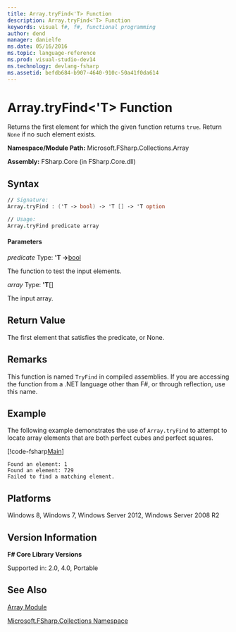 ```yaml
---
title: Array.tryFind<'T> Function
description: Array.tryFind<'T> Function
keywords: visual f#, f#, functional programming
author: dend
manager: danielfe
ms.date: 05/16/2016
ms.topic: language-reference
ms.prod: visual-studio-dev14
ms.technology: devlang-fsharp
ms.assetid: befdb684-b907-4640-910c-50a41f0da614 
---
```


# Array.tryFind<'T> Function

Returns the first element for which the given function returns `true`. Return `None` if no such element exists.

**Namespace/Module Path:** Microsoft.FSharp.Collections.Array

**Assembly:** FSharp.Core (in FSharp.Core.dll)


## Syntax

```fsharp
// Signature:
Array.tryFind : ('T -> bool) -> 'T [] -> 'T option

// Usage:
Array.tryFind predicate array
```

#### Parameters
*predicate*
Type: **'T -&gt;**[bool](https://msdn.microsoft.com/library/89c0cf9c-49ce-4207-a3be-555851a67dd5)


The function to test the input elements.


*array*
Type: **'T**[[]](https://msdn.microsoft.com/library/def20292-9aae-4596-9275-b94e594f8493)


The input array.


## Return Value

The first element that satisfies the predicate, or None.

## Remarks
This function is named `TryFind` in compiled assemblies. If you are accessing the function from a .NET language other than F#, or through reflection, use this name.

## Example

The following example demonstrates the use of `Array.tryFind` to attempt to locate array elements that are both perfect cubes and perfect squares.

[!code-fsharp[Main](~/samples/snippets/fsharp/arrays/snippet26.fs)]

```
Found an element: 1
Found an element: 729
Failed to find a matching element.
```

## Platforms
Windows 8, Windows 7, Windows Server 2012, Windows Server 2008 R2


## Version Information
**F# Core Library Versions**

Supported in: 2.0, 4.0, Portable

## See Also
[Array Module](index.md)

[Microsoft.FSharp.Collections Namespace](../Microsoft.FSharp.Collections-Namespace.md)